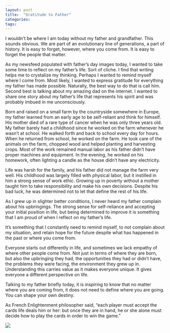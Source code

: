```yaml
---
layout: post
title:  "Gratitude to Father"
categories: 
tags: 
---
```


I wouldn’t be where I am today without my father and grandfather. This sounds obvious. We are part of an evolutionary line of generations, a part of history. It is easy to forget, however, where you come from. It is easy to forget the people that matter.

As my newsfeed populated with father’s day images today, I wanted to take some time to reflect on my father’s life. Sort of cliche. I find that writing helps me to crystalize my thinking. Perhaps I wanted to remind myself where I come from. Most likely, I wanted to express gratitude for everything my father has made possible. Naturally, the best way to do that is call him. Second best is talking about my amazing dad on the internet. I wanted to share one story about my father’s life that represents his spirit and was probably imbued in me unconsciously.

Born and raised on a small farm by the countryside somewhere in Europe, my father learned from an early age to be self-reliant and think for himself. His mother died of a rare type of cancer when he was only three years old. My father barely had a childhood since he worked on the farm whenever he wasn’t at school. He walked forth and back to school every day for hours. When he returned from school, he worked on the farm. He took care of the animals on the farm, chopped wood and helped planting and harvesting crops. Most of the work remained manual labor as his father didn’t have proper machines and equipment. In the evening, he worked on his homework, often lighting a candle as the house didn’t have any electricity.

Life was harsh for the family, and his father did not manage the farm very well. His childhood was largely filled with physical labor, but it instilled in him a strong sense of work ethic. Growing up in poverty without a mother taught him to take responsibility and make his own decisions. Despite his bad luck, he was determined not to let that define the rest of his life.

As I grew up in slighter better conditions, I never heard my father complain about his upbringings. The strong sense for self-reliance and accepting your initial position in life, but being determined to improve it is something that I am proud of when I reflect on my father’s life.

It’s something that I constantly need to remind myself, to not complain about my situation, and retain hope for the future despite what has happened in the past or where you come from.

Everyone starts out differently in life, and sometimes we lack empathy of where other people come from. Not just in terms of where they are born, but also the upbringing they had, the opportunities they had or didn’t have, the problems they were facing, the environment they grew up in. Understanding this carries value as it makes everyone unique. It gives everyone a different perspective on life.

Talking to my father briefly today, it is inspiring to know that no matter where you are coming from, it does not need to define where you are going. You can shape your own destiny.

As French Enlightenment philosopher said, “each player must accept the cards life deals him or her: but once they are in hand, he or she alone must decide how to play the cards in order to win the game.”

![](https://cdn-images-1.medium.com/max/1600/1*cizmSSS08Y731etAmo6QZQ.jpeg)
